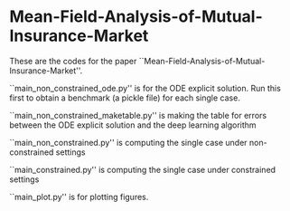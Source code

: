 # Mean-Field-Analysis-of-Mutual-Insurance-Market
These are the codes for the paper ``Mean-Field-Analysis-of-Mutual-Insurance-Market''.

``main_non_constrained_ode.py'' is for the ODE explicit solution. Run this first to obtain a benchmark (a pickle file) for each single case.

``main_non_constrained_maketable.py'' is making the table for errors between the ODE explicit solution and the deep learning algorithm

``main_non_constrained.py'' is computing the single case under non-constrained settings

``main_constrained.py'' is computing the single case under constrained settings

``main_plot.py'' is for plotting figures.
